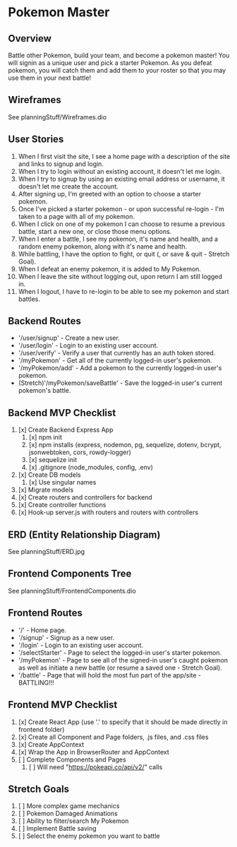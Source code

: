 # Pokemon Master

## Overview
Battle other Pokemon, build your team, and become a pokemon master! You will signin as a unique user and pick a starter Pokemon. As you defeat pokemon, you will catch them and add them to your roster so that you may use them in your next battle!

## Wireframes
See planningStuff/Wireframes.dio

## User Stories
1. When I first visit the site, I see a home page with a description of the site and links to signup and login.
2. When I try to login without an existing account, it doesn't let me login.
3. When I try to signup by using an existing email address or username, it doesn't let me create the account.
4. After signing up, I'm greeted with an option to choose a starter pokemon.
5. Once I've picked a starter pokemon - or upon successful re-login - I'm taken to a page with all of my pokemon.
6. When I click on one of my pokemon I can choose to resume a previous battle, start a new one, or close those menu options.
7. When I enter a battle, I see my pokemon, it's name and health, and a random enemy pokemon, along with it's name and health.
8. While battling, I have the option to fight, or quit (, or save & quit - Stretch Goal).
9. When I defeat an enemy pokemon, it is added to My Pokemon.
10. When I leave the site without logging out, upon return I am still logged in.
11. When I logout, I have to re-login to be able to see my pokemon and start battles.

## Backend Routes
- '/user/signup' - Create a new user.
- '/user/login' - Login to an existing user account.
- '/user/verify' - Verify a user that currently has an auth token stored.
- '/myPokemon' - Get all of the currently logged-in user's pokemon.
- '/myPokemon/add' - Add a pokemon to the currently logged-in user's pokemon.
- (Stretch)'/myPokemon/saveBattle' - Save the logged-in user's current pokemon's battle.

## Backend MVP Checklist
1. [x] Create Backend Express App
    1. [x] npm init
    2. [x] npm installs (express, nodemon, pg, sequelize, dotenv, bcrypt, jsonwebtoken, cors, rowdy-logger)
    3. [x] sequelize init
    4. [x] .gitignore (node_modules, config, .env)
2. [x] Create DB models
    1. [x] Use singular names
3. [x] Migrate models
4. [x] Create routers and controllers for backend
5. [x] Create controller functions
6. [x] Hook-up server.js with routers and routers with controllers

## ERD (Entity Relationship Diagram)
See planningStuff/ERD.jpg

## Frontend Components Tree
See planningStuff/FrontendComponents.dio

## Frontend Routes
- '/' - Home page.
- '/signup' - Signup as a new user.
- '/login' - Login to an existing user account.
- '/selectStarter' - Page to select the logged-in user's starter pokemon.
- '/myPokemon' - Page to see all of the signed-in user's caught pokemon as well as initiate a new battle (or resume a saved one - Stretch Goal).
- '/battle' - Page that will hold the most fun part of the app/site - BATTLING!!!

## Frontend MVP Checklist
1. [x] Create React App (use '.' to specify that it should be made directly in frontend folder)
2. [x] Create all Component and Page folders, .js files, and .css files
3. [x] Create AppContext
4. [x] Wrap the App in BrowserRouter and AppContext
5. [ ] Complete Components and Pages
    1. [ ] Will need "https://pokeapi.co/api/v2/" calls

## Stretch Goals
1. [ ] More complex game mechanics
2. [ ] Pokemon Damaged Animations
3. [ ] Ability to filter/search My Pokemon
4. [ ] Implement Battle saving
5. [ ] Select the enemy pokemon you want to battle